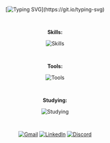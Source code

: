 <div align="center">

<br>

[![Typing SVG](https://readme-typing-svg.herokuapp.com/?font=Verdana&pause=1000&color=ffffff&size=40&center=true&vCenter=true&width=1000&lines=Oi%2C+eu+sou+o+Jefferson!;Full+Stack+Developer!)](https://git.io/typing-svg)


<br>

**Skills:**

![Skills](https://skillicons.dev/icons?i=html,css,javascript,typescript,react,next,tailwind,nodejs)

<br>

**Tools:**

![Tools](https://skillicons.dev/icons?i=vscode,git,vercel,docker,figma,github,discord,postman)

<br>

**Studying:**

![Studying](https://skillicons.dev/icons?i=dart,flutter,firebase,nestjs,gulp,jest,redux)

<br>

[![Gmail](https://img.shields.io/badge/-Gmail-%23333?style=for-the-badge&logo=gmail&logoColor=white)](mailto:contato@jefferson.dev)
[![LinkedIn](https://img.shields.io/badge/-LinkedIn-%23333?style=for-the-badge&logo=linkedin&logoColor=white)](https://www.linkedin.com/in/jeffersonkako)
[![Discord](https://img.shields.io/badge/Discord-%23333?style=for-the-badge&logo=discord&logoColor=white)](https://discordapp.com/channels/@me/1119920127509549107)

<br>

<!-- ![avatarkakogit](https://github.com/jeffersonkako/jeffersonkako/assets/104142117/976f39d0-ef13-4d11-b71e-0b2b0bb01a3d) -->


</div>
